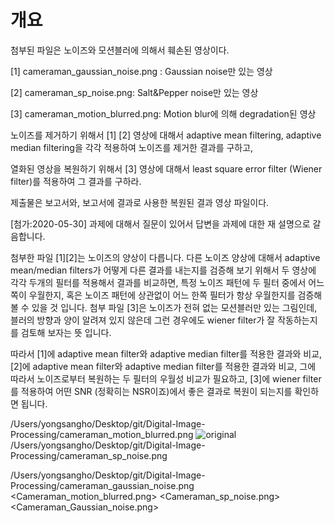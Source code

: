 # 개요

첨부된 파일은 노이즈와 모션블러에 의해서 훼손된 영상이다.

[1] cameraman_gaussian_noise.png : Gaussian noise만 있는 영상

[2] cameraman_sp_noise.png: Salt&Pepper noise만 있는 영상

[3] cameraman_motion_blurred.png: Motion blur에 의해 degradation된 영상

노이즈를 제거하기 위해서 [1] [2] 영상에 대해서 adaptive mean filtering, adaptive median filtering을 각각 적용하여 노이즈를 제거한 결과를 구하고,

열화된 영상을 복원하기 위해서 [3] 영상에 대해서 least square error filter (Wiener filter)를 적용하여 그 결과를 구하라.

제출물은 보고서와, 보고서에 결과로 사용한 복원된 결과 영상 파일이다.

[첨가:2020-05-30] 과제에 대해서 질문이 있어서 답변을 과제에 대한 재 설명으로 갈음합니다.

첨부한 파일 [1][2]는 노이즈의 양상이 다릅니다. 다른 노이즈 양상에 대해서 adaptive mean/median filters가 어떻게 다른 결과를 내는지를 검증해 보기 위해서 두 영상에 각각 두개의 필터를 적용해서 결과를 비교하면, 특정 노이즈 패턴에 두 필터 중에서 어느쪽이 우월한지, 혹은 노이즈 패턴에 상관없이 어느 한쪽 필터가 항상 우월한지를 검증해 볼 수 있을 것 입니다. 첨부 파일 [3]은 노이즈가 전혀 없는 모션블러만 있는 그림인데, 블러의 방향과 양이 알려져 있지 않은데 그런 경우에도 wiener filter가 잘 작동하는지를 검토해 보자는 뜻 입니다.

따라서 [1]에 adaptive mean filter와 adaptive median filter를 적용한 결과와 비교, [2]에 adaptive mean filter와 adaptive median filter를 적용한 결과와 비교, 그에 따라서 노이즈로부터 복원하는 두 필터의 우월성 비교가 필요하고, [3]에 wiener filter를 적용하여 어떤 SNR (정확히는 NSR이죠)에서 좋은 결과로 복원이 되는지를 확인하면 됩니다.

/Users/yongsangho/Desktop/git/Digital-Image-Processing/cameraman_motion_blurred.png
![original](./Digital-Image-Processing/cameraman_motion_blurred.png)
/Users/yongsangho/Desktop/git/Digital-Image-Processing/cameraman_sp_noise.png


/Users/yongsangho/Desktop/git/Digital-Image-Processing/cameraman_gaussian_noise.png
<Cameraman_motion_blurred.png> <Cameraman_sp_noise.png>   <Cameraman_Gaussian_noise.png>
